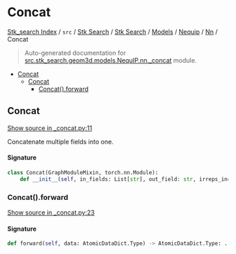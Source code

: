 # Concat

[Stk_search Index](../../../../../../README.md#stk_search-index) / `src` / [Stk Search](../../../../index.md#stk-search) / [Stk Search](../../../../index.md#stk-search) / [Models](../../index.md#models) / [Nequip](../index.md#nequip) / [Nn](./index.md#nn) / Concat

> Auto-generated documentation for [src.stk_search.geom3d.models.NequIP.nn._concat](https://github.com/mohammedazzouzi15/STK_search/blob/main/src/stk_search/geom3d/models/NequIP/nn/_concat.py) module.

- [Concat](#concat)
  - [Concat](#concat-1)
    - [Concat().forward](#concat()forward)

## Concat

[Show source in _concat.py:11](https://github.com/mohammedazzouzi15/STK_search/blob/main/src/stk_search/geom3d/models/NequIP/nn/_concat.py#L11)

Concatenate multiple fields into one.

#### Signature

```python
class Concat(GraphModuleMixin, torch.nn.Module):
    def __init__(self, in_fields: List[str], out_field: str, irreps_in={}): ...
```

### Concat().forward

[Show source in _concat.py:23](https://github.com/mohammedazzouzi15/STK_search/blob/main/src/stk_search/geom3d/models/NequIP/nn/_concat.py#L23)

#### Signature

```python
def forward(self, data: AtomicDataDict.Type) -> AtomicDataDict.Type: ...
```